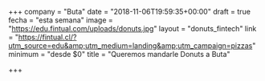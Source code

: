 +++
company = "Buta"
date = "2018-11-06T19:59:35+00:00"
draft = true
fecha = "esta semana"
image = "https://edu.fintual.com/uploads/donuts.jpg"
layout = "donuts_fintech"
link = "https://fintual.cl/?utm_source=edu&amp;utm_medium=landing&amp;utm_campaign=pizzas"
minimum = "desde $0"
title = "Queremos mandarle Donuts a Buta"

+++
